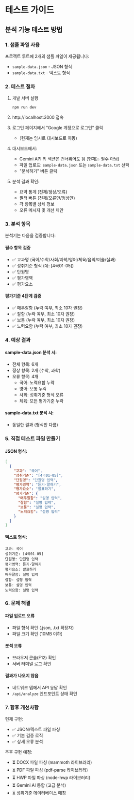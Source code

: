 # 테스트 가이드

## 분석 기능 테스트 방법

### 1. 샘플 파일 사용

프로젝트 루트에 2개의 샘플 파일이 제공됩니다:

- `sample-data.json` - JSON 형식
- `sample-data.txt` - 텍스트 형식

### 2. 테스트 절차

1. 개발 서버 실행
   ```bash
   npm run dev
   ```

2. http://localhost:3000 접속

3. 로그인 페이지에서 "Google 계정으로 로그인" 클릭
   - (현재는 임시로 대시보드로 이동)

4. 대시보드에서:
   - Gemini API 키 섹션은 건너뛰어도 됨 (현재는 필수 아님)
   - 파일 업로드: `sample-data.json` 또는 `sample-data.txt` 선택
   - "분석하기" 버튼 클릭

5. 분석 결과 확인:
   - 요약 통계 (전체/정상/오류)
   - 필터 버튼 (전체/오류만/정상만)
   - 각 항목별 상세 정보
   - 오류 메시지 및 개선 제안

### 3. 분석 항목

분석기는 다음을 검증합니다:

#### 필수 항목 검증
- ✅ 교과명 (국어/수학/사회/과학/영어/체육/음악/미술/실과)
- ✅ 성취기준 형식 (예: [4국01-05])
- ✅ 단원명
- ✅ 평가영역
- ✅ 평가요소

#### 평가기준 4단계 검증
- ✅ 매우잘함 (누락 여부, 최소 10자 권장)
- ✅ 잘함 (누락 여부, 최소 10자 권장)
- ✅ 보통 (누락 여부, 최소 10자 권장)
- ✅ 노력요함 (누락 여부, 최소 10자 권장)

### 4. 예상 결과

#### sample-data.json 분석 시:
- 전체 항목: 6개
- 정상 항목: 2개 (수학, 과학)
- 오류 항목: 4개
  - 국어: 노력요함 누락
  - 영어: 보통 누락
  - 사회: 성취기준 형식 오류
  - 체육: 모든 평가기준 누락

#### sample-data.txt 분석 시:
- 동일한 결과 (형식만 다름)

### 5. 직접 테스트 파일 만들기

#### JSON 형식:
```json
[
  {
    "교과": "국어",
    "성취기준": "[4국01-05]",
    "단원명": "단원명 입력",
    "평가영역": "듣기·말하기",
    "평가요소": "발표하기",
    "평가기준": {
      "매우잘함": "설명 입력",
      "잘함": "설명 입력",
      "보통": "설명 입력",
      "노력요함": "설명 입력"
    }
  }
]
```

#### 텍스트 형식:
```
교과: 국어
성취기준: [4국01-05]
단원명: 단원명 입력
평가영역: 듣기·말하기
평가요소: 발표하기
매우잘함: 설명 입력
잘함: 설명 입력
보통: 설명 입력
노력요함: 설명 입력
```

### 6. 문제 해결

#### 파일 업로드 오류
- 파일 형식 확인 (.json, .txt 확장자)
- 파일 크기 확인 (10MB 이하)

#### 분석 오류
- 브라우저 콘솔(F12) 확인
- 서버 터미널 로그 확인

#### 결과가 나오지 않음
- 네트워크 탭에서 API 응답 확인
- `/api/analyze` 엔드포인트 상태 확인

### 7. 향후 개선사항

현재 구현:
- ✅ JSON/텍스트 파일 파싱
- ✅ 기본 검증 로직
- ✅ 상세 오류 분석

추후 구현 예정:
- ⏳ DOCX 파일 파싱 (mammoth 라이브러리)
- ⏳ PDF 파일 파싱 (pdf-parse 라이브러리)
- ⏳ HWP 파일 파싱 (node-hwp 라이브러리)
- ⏳ Gemini AI 통합 (고급 분석)
- ⏳ 성취기준 데이터베이스 매칭
